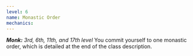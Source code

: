 ```yaml
---
level: 6
name: Monastic Order
mechanics:
---
```

_**Monk:** 3rd, 6th, 11th, and 17th level_
You commit yourself to one monastic order, which is detailed at the end of the class description. 